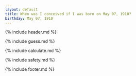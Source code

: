 ```yaml
---
layout: default
title: When was I conceived if I was born on May 07, 1910?
birthday: May 07, 1910
---
```


{% include header.md %}

{% include guess.md %}

{% include calculate.md %}

{% include safety.md %}

{% include footer.md %}




